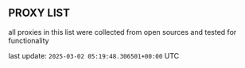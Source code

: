 ## PROXY LIST

all proxies in this list were collected from open sources and tested for functionality

last update: `2025-03-02 05:19:48.306501+00:00` UTC